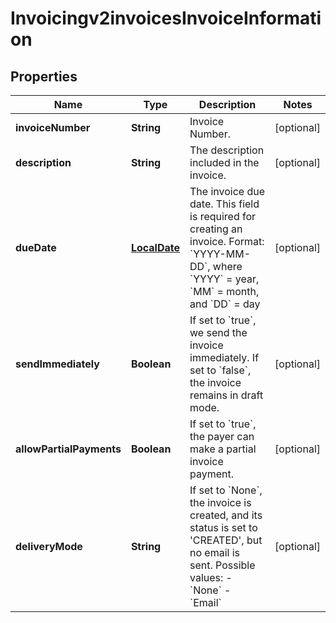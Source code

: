 
# Invoicingv2invoicesInvoiceInformation

## Properties
Name | Type | Description | Notes
------------ | ------------- | ------------- | -------------
**invoiceNumber** | **String** | Invoice Number. |  [optional]
**description** | **String** | The description included in the invoice. |  [optional]
**dueDate** | [**LocalDate**](LocalDate.md) | The invoice due date. This field is required for creating an invoice. Format: &#x60;YYYY-MM-DD&#x60;, where &#x60;YYYY&#x60; &#x3D; year, &#x60;MM&#x60; &#x3D; month, and &#x60;DD&#x60; &#x3D; day  |  [optional]
**sendImmediately** | **Boolean** | If set to &#x60;true&#x60;, we send the invoice immediately. If set to &#x60;false&#x60;, the invoice remains in draft mode. |  [optional]
**allowPartialPayments** | **Boolean** | If set to &#x60;true&#x60;, the payer can make a partial invoice payment. |  [optional]
**deliveryMode** | **String** | If set to &#x60;None&#x60;, the invoice is created, and its status is set to &#39;CREATED&#39;, but no email is sent.    Possible values:        - &#x60;None&#x60;   - &#x60;Email&#x60;   |  [optional]



